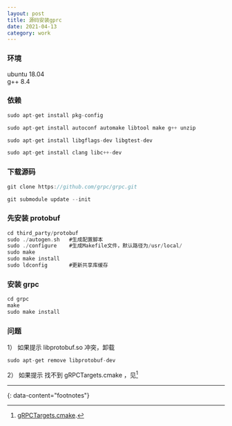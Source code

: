 ```yaml
---
layout: post
title: 源码安装gprc
date: 2021-04-13
category: work
---
```


### 环境
ubuntu 18.04  
g++ 8.4

### 依赖

```c
sudo apt-get install pkg-config

sudo apt-get install autoconf automake libtool make g++ unzip

sudo apt-get install libgflags-dev libgtest-dev

sudo apt-get install clang libc++-dev

```

### 下载源码

```c
git clone https://github.com/grpc/grpc.git

git submodule update --init
```

### 先安装 protobuf

```c
cd third_party/protobuf
sudo ./autogen.sh   #生成配置脚本
sudo ./configure    #生成Makefile文件，默认路径为/usr/local/
sudo make
sudo make install 
sudo ldconfig       #更新共享库缓存
```

### 安装 grpc

```c
cd grpc
make
sudo make install
```

### 问题

1） 如果提示 libprotobuf.so 冲突，卸载  

```c
sudo apt-get remove libprotobuf-dev
```

2） 如果提示 找不到 gRPCTargets.cmake ，见[^1]  


---
{: data-content="footnotes"}

[^1]: [gRPCTargets.cmake](http://beautifularea.cn/0068.html).

